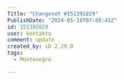 ```yaml
---
Title: "Changeset #151392829"
PublishDate: "2024-05-16T07:09:43Z"
id: 151392829
user: kentakta
comment: update
created_by: iD 2.29.0
tags:
  - Montenegro

---
```

